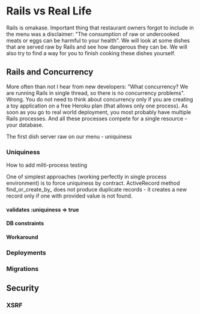 # Rails vs Real Life

Rails is omakase. Important thing that restaurant owners forgot to include in the menu was a disclaimer:
"The consumption of raw or undercooked meats or eggs can be harmful to your health". We will look at some dishes
that are served raw by Rails and see how dangerous they can be. We will also try to find a way for you to finish
cooking these dishes yourself.

## Rails and Concurrency

More often than not I hear from new developers: "What concurrency? We are running Rails in single thread, so
there is no concurrency problems". Wrong. You do not need to think about concurrency only if you are creating a
toy application on a free Heroku plan (that allows only one process). As soon as you go to real world deployment, you
most probably have multiple Rails processes. And all these processes compete for a single resource - your database.

The first dish server raw on our menu - uniquiness

### Uniquiness

How to add milti-process testing

One of simplest approaches (working perfectly in single process environment) is to force uniquiness by contract.
ActiveRecord method find_or_create_by_ does not produce duplicate records - it creates a new record only if one with
provided value is not found.

#### validates :uniquiness => true
#### DB constraints
#### Workaround
### Deployments
### Migrations

## Security
### XSRF

